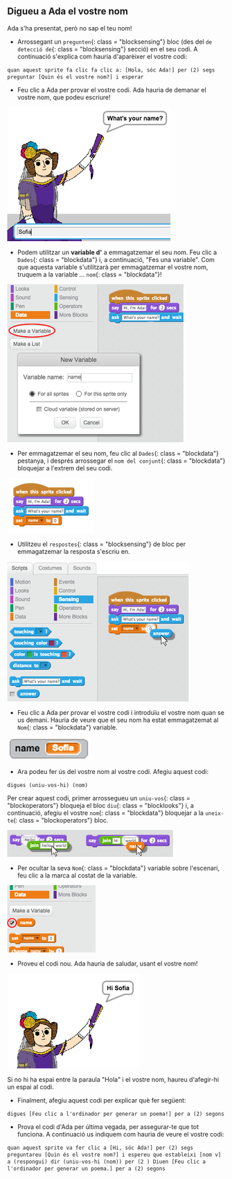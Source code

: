 ## Digueu a Ada el vostre nom

Ada s'ha presentat, però no sap el teu nom!

+ Arrossegant un `pregunten`{: class = "blocksensing"} bloc (des del `de detecció de`{: class = "blocksensing"} secció) en el seu codi. A continuació s'explica com hauria d'aparèixer el vostre codi:

```blocks
quan aquest sprite fa clic fa clic a: [Hola, sóc Ada!] per (2) segs preguntar [Quin és el vostre nom?] i esperar
```

+ Feu clic a Ada per provar el vostre codi. Ada hauria de demanar el vostre nom, que podeu escriure!

![captura de pantalla](images/poetry-input.png)

+ Podem utilitzar un **variable d'** a emmagatzemar el seu nom. Feu clic a `Dades`{: class = "blockdata"} i, a continuació, "Fes una variable". Com que aquesta variable s'utilitzarà per emmagatzemar el vostre nom, truquem a la variable ... `nom`{: class = "blockdata"}!

![captura de pantalla](images/poetry-name.png)

+ Per emmagatzemar el seu nom, feu clic al `Dades`{: class = "blockdata"} pestanya, i després arrossegar el `nom del conjunt`{: class = "blockdata"} bloquejar a l'extrem del seu codi.

![captura de pantalla](images/poetry-set.png)

+ Utilitzeu el `respostes`{: class = "blocksensing"} de bloc per emmagatzemar la resposta s'escriu en.

![captura de pantalla](images/poetry-answer.png)

+ Feu clic a Ada per provar el vostre codi i introduïu el vostre nom quan se us demani. Hauria de veure que el seu nom ha estat emmagatzemat al `Nom`{: class = "blockdata"} variable.

![captura de pantalla](images/poetry-name-test.png)

+ Ara podeu fer ús del vostre nom al vostre codi. Afegiu aquest codi:

```blocks
digues (uniu-vos-hi) (nom)
```

Per crear aquest codi, primer arrossegueu un `uniu-vos`{: class = "blockoperators"} bloqueja el bloc `diu`{: class = "blocklooks"} i, a continuació, afegiu el vostre `nom`{: class = "blockdata"} bloquejar a la `uneix-te`(: class = "blockoperators"} bloc.

![captura de pantalla](images/poetry-join.png)

+ Per ocultar la seva `Nom`{: class = "blockdata"} variable sobre l'escenari, feu clic a la marca al costat de la variable.

![captura de pantalla](images/poetry-tick.png)

+ Proveu el codi nou. Ada hauria de saludar, usant el vostre nom!

![captura de pantalla](images/poetry-name-test2.png)

Si no hi ha espai entre la paraula "Hola" i el vostre nom, haureu d'afegir-hi un espai al codi.

+ Finalment, afegiu aquest codi per explicar què fer següent:

```blocks
digues [Feu clic a l'ordinador per generar un poema!] per a (2) segons
```

+ Prova el codi d'Ada per última vegada, per assegurar-te que tot funciona. A continuació us indiquem com hauria de veure el vostre codi:

```blocks
quan aquest sprite va fer clic a [Hi, sóc Ada!] per (2) segs preguntareu [Quin és el vostre nom?] i espereu que estableixi [nom v] a (respongui) dir (uniu-vos-hi (nom)) per (2 ) Diuen [Feu clic a l'ordinador per generar un poema.] per a (2) segons 
```